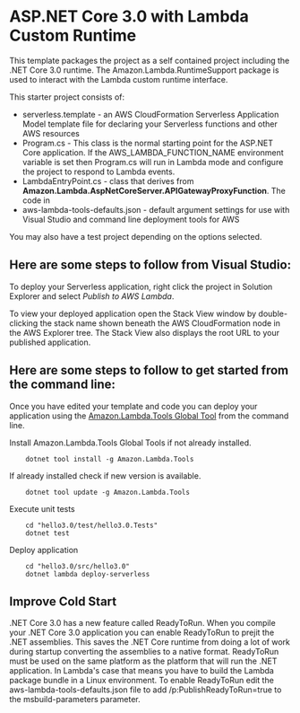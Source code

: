 # ASP.NET Core 3.0 with Lambda Custom Runtime

This template packages the project as a self contained project including the .NET Core 3.0 runtime. The Amazon.Lambda.RuntimeSupport
package is used to interact with the Lambda custom runtime interface.

This starter project consists of:
* serverless.template - an AWS CloudFormation Serverless Application Model template file for declaring your Serverless functions and other AWS resources
* Program.cs - This class is the normal starting point for the ASP.NET Core application. If the AWS_LAMBDA_FUNCTION_NAME environment
variable is set then Program.cs will run in Lambda mode and configure the project to respond to Lambda events.
* LambdaEntryPoint.cs - class that derives from **Amazon.Lambda.AspNetCoreServer.APIGatewayProxyFunction**. The code in 
* aws-lambda-tools-defaults.json - default argument settings for use with Visual Studio and command line deployment tools for AWS

You may also have a test project depending on the options selected.

## Here are some steps to follow from Visual Studio:

To deploy your Serverless application, right click the project in Solution Explorer and select *Publish to AWS Lambda*.

To view your deployed application open the Stack View window by double-clicking the stack name shown beneath the AWS CloudFormation node in the AWS Explorer tree. The Stack View also displays the root URL to your published application.

## Here are some steps to follow to get started from the command line:

Once you have edited your template and code you can deploy your application using the [Amazon.Lambda.Tools Global Tool](https://github.com/aws/aws-extensions-for-dotnet-cli#aws-lambda-amazonlambdatools) from the command line.

Install Amazon.Lambda.Tools Global Tools if not already installed.
```
    dotnet tool install -g Amazon.Lambda.Tools
```

If already installed check if new version is available.
```
    dotnet tool update -g Amazon.Lambda.Tools
```

Execute unit tests
```
    cd "hello3.0/test/hello3.0.Tests"
    dotnet test
```

Deploy application
```
    cd "hello3.0/src/hello3.0"
    dotnet lambda deploy-serverless
```

## Improve Cold Start

.NET Core 3.0 has a new feature called ReadyToRun. When you compile your .NET Core 3.0 application you can enable ReadyToRun 
to prejit the .NET assemblies. This saves the .NET Core runtime from doing a lot of work during startup converting the 
assemblies to a native format. ReadyToRun must be used on the same platform as the platform that will run the .NET application. In Lambda's case
that means you have to build the Lambda package bundle in a Linux environment. To enable ReadyToRun edit the aws-lambda-tools-defaults.json
file to add /p:PublishReadyToRun=true to the msbuild-parameters parameter.

